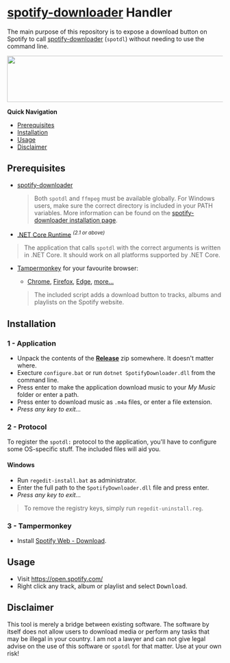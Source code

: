 # [spotify-downloader](https://github.com/ritiek/spotify-downloader) Handler

The main purpose of this repository is to expose a download button on Spotify to call [spotify-downloader](https://github.com/ritiek/spotify-downloader) (`spotdl`) without needing to use the command line.

<img src="https://i.imgur.com/UWh3UrL.png" width="858" height="108" />

**Quick Navigation**
* [Prerequisites](#prerequisites)
* [Installation](#installation)
* [Usage](#usage)
* [Disclaimer](#disclaimer)

## Prerequisites

* [spotify-downloader](https://github.com/ritiek/spotify-downloader)


  > Both `spotdl` and `ffmpeg` must be available globally. For Windows users, make sure the correct directory is included in your PATH variables. More information can be found on the [spotify-downloader installation page](https://github.com/ritiek/spotify-downloader/wiki/Installation).

* [.NET Core Runtime](https://dotnet.microsoft.com/download) <sup>*(2.1 or above)*</sup>

> The application that calls `spotdl` with the correct arguments is written in .NET Core. It should work on all platforms supported by .NET Core.

* [Tampermonkey](https://tampermonkey.net/) for your favourite browser:
  * [Chrome](https://tampermonkey.net/?browser=chrome), [Firefox](https://tampermonkey.net/?browser=firefox), [Edge](https://tampermonkey.net/?browser=edge), [more...](https://tampermonkey.net/)


  > The included script adds a download button to tracks, albums and playlists on the Spotify website.

## Installation

### 1 - Application

* Unpack the contents of the [**Release**](https://github.com/Silverfeelin/spotdl-handler/releases) zip somewhere. It doesn't matter where.
* Execture `configure.bat` or run `dotnet SpotifyDownloader.dll` from the command line.
* Press enter to make the application download music to your *My Music* folder or enter a path.
* Press enter to download music as `.m4a` files, or enter a file extension.
* *Press any key to exit...*

### 2 - Protocol

To register the `spotdl:` protocol to the application, you'll have to configure some OS-specific stuff. The included files will aid you.

#### Windows

* Run `regedit-install.bat` as administrator.
* Enter the full path to the `SpotifyDownloader.dll` file and press enter.
* *Press any key to exit...*

> To remove the registry keys, simply run `regedit-uninstall.reg`.

### 3 - Tampermonkey

* Install [Spotify Web - Download](https://greasyfork.org/en/scripts/376669-spotify-web-download).


## Usage

* Visit https://open.spotify.com/
* Right click any track, album or playlist and select <kbd>Download</kbd>.

## Disclaimer

This tool is merely a bridge between existing software. The software by itself does not allow users to download media or perform any tasks that may be illegal in your country. I am not a lawyer and can not give legal advise on the use of this software or `spotdl` for that matter. Use at your own risk!
